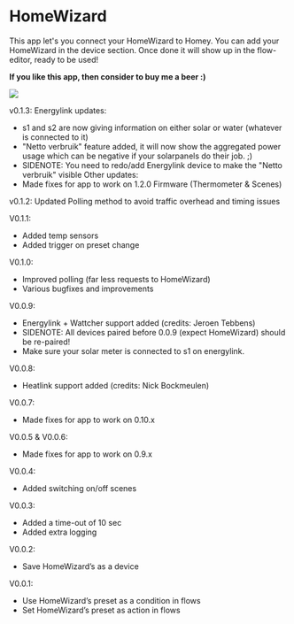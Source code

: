 # HomeWizard
        
This app let's you connect your HomeWizard to Homey. You can add your HomeWizard in the device section. Once done it will show up in the flow-editor, ready to be used!



**If you like this app, then consider to buy me a beer :)**

[![](https://www.paypalobjects.com/en_US/i/btn/btn_donateCC_LG.gif)](https://www.paypal.com/cgi-bin/webscr?cmd=_s-xclick&hosted_button_id=4653ZKTPTPSLW)

v0.1.3: 
Energylink updates:
* s1 and s2 are now giving information on either solar or water (whatever is connected to it)
* "Netto verbruik" feature added, it will now show the aggregated power usage which can be negative if your solarpanels do their job. ;)
* SIDENOTE: You need to redo/add Energylink device to make the "Netto verbruik" visible
Other updates:
* Made fixes for app to work on 1.2.0 Firmware (Thermometer & Scenes)


v0.1.2: 
Updated Polling method to avoid traffic overhead and timing issues

V0.1.1:

* Added temp sensors
* Added trigger on preset change

V0.1.0:

* Improved polling (far less requests to HomeWizard)
* Various bugfixes and improvements

V0.0.9:

* Energylink + Wattcher support added (credits: Jeroen Tebbens)
* SIDENOTE: All devices paired before 0.0.9 (expect HomeWizard) should be re-paired!
* Make sure your solar meter is connected to s1 on energylink.

V0.0.8:

* Heatlink support added (credits: Nick Bockmeulen)

V0.0.7:

* Made fixes for app to work on 0.10.x

V0.0.5 & V0.0.6:

* Made fixes for app to work on 0.9.x

V0.0.4:

* Added switching on/off scenes

V0.0.3:

* Added a time-out of 10 sec
* Added extra logging

V0.0.2:

* Save HomeWizard’s as a device

V0.0.1:

* Use HomeWizard’s preset as a condition in flows
* Set HomeWizard’s preset as action in flows

